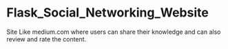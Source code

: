 # Flask_Social_Networking_Website
Site Like medium.com where users can share their knowledge and can also review and rate the content.
